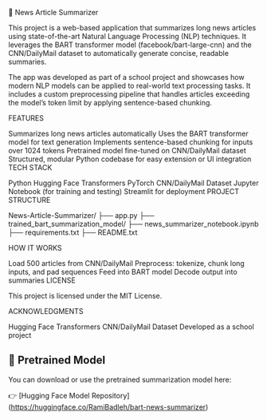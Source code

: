 📰 News Article Summarizer

This project is a web-based application that summarizes long news articles using state-of-the-art Natural Language Processing (NLP) techniques. It leverages the BART transformer model (facebook/bart-large-cnn) and the CNN/DailyMail dataset to automatically generate concise, readable summaries.

The app was developed as part of a school project and showcases how modern NLP models can be applied to real-world text processing tasks. It includes a custom preprocessing pipeline that handles articles exceeding the model’s token limit by applying sentence-based chunking.

FEATURES

Summarizes long news articles automatically
Uses the BART transformer model for text generation
Implements sentence-based chunking for inputs over 1024 tokens
Pretrained model fine-tuned on CNN/DailyMail dataset
Structured, modular Python codebase for easy extension or UI integration
TECH STACK

Python
Hugging Face Transformers
PyTorch
CNN/DailyMail Dataset
Jupyter Notebook (for training and testing)
Streamlit for deployment
PROJECT STRUCTURE

News-Article-Summarizer/ ├── app.py ├── trained_bart_summarization_model/ ├── news_summarizer_notebook.ipynb ├── requirements.txt ├── README.txt

HOW IT WORKS

Load 500 articles from CNN/DailyMail
Preprocess: tokenize, chunk long inputs, and pad sequences
Feed into BART model
Decode output into summaries
LICENSE

This project is licensed under the MIT License.

ACKNOWLEDGMENTS

Hugging Face Transformers
CNN/DailyMail Dataset
Developed as a school project

## 🔗 Pretrained Model

You can download or use the pretrained summarization model here:

👉 [Hugging Face Model Repository] (https://huggingface.co/RamiBadleh/bart-news-summarizer)

